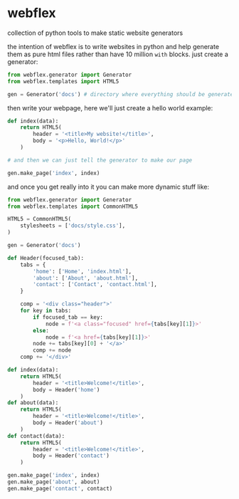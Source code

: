 # webflex

collection of python tools to make static website generators

the intention of webflex is to write websites in python and help generate them as pure html files rather than have 10 million `with` blocks.
just create a generator:

```py
from webflex.generator import Generator
from webflex.templates import HTML5

gen = Generator('docs') # directory where everything should be generated
```

then write your webpage, here we'll just create a hello world example:

```py
def index(data):
    return HTML5(
        header = '<title>My website!</title>',
        body = '<p>Hello, World!</p>'
    )

# and then we can just tell the generator to make our page

gen.make_page('index', index)
```

and once you get really into it you can make more dynamic stuff like:

```py
from webflex.generator import Generator
from webflex.templates import CommonHTML5

HTML5 = CommonHTML5(
    stylesheets = ['docs/style.css'],
)

gen = Generator('docs')

def Header(focused_tab):
    tabs = {
        'home': ['Home', 'index.html'],
        'about': ['About', 'about.html'],
        'contact': ['Contact', 'contact.html'],
    }

    comp = '<div class="header">'
    for key in tabs:
        if focused_tab == key:
            node = f'<a class="focused" href={tabs[key][1]}>'
        else:
            node = f'<a href={tabs[key][1]}>'
        node += tabs[key][0] + '</a>'
        comp += node
    comp += '</div>'

def index(data):
    return HTML5(
        header = '<title>Welcome!</title>',
        body = Header('home')
    )
def about(data):
    return HTML5(
        header = '<title>Welcome!</title>',
        body = Header('about')
    )
def contact(data):
    return HTML5(
        header = '<title>Welcome!</title>',
        body = Header('contact')
    )

gen.make_page('index', index)
gen.make_page('about', about)
gen.make_page('contact', contact)
```
